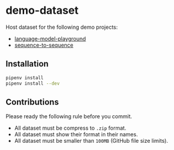 # demo-dataset

Host dataset for the following demo projects:

- [language-model-playground](https://github.com/ProFatXuanAll/language-model-playground)
- [sequence-to-sequence](https://github.com/ProFatXuanAll/sequence-to-sequence)

## Installation

```sh
pipenv install
pipenv install --dev
```

## Contributions

Please ready the following rule before you commit.

- All dataset must be compress to `.zip` format.
- All dataset must show their format in their names.
- All dataset must be smaller than `100MB` (GitHub file size limits).
